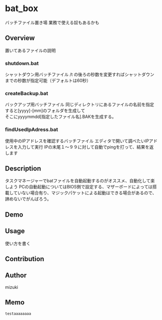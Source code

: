 # bat_box
バッチファイル置き場
業務で使える奴もあるかも

## Overview
置いてあるファイルの説明 

### shutdown.bat  
 シャットダウン用バッチファイル
 /t の後ろの秒数を変更すればシャットダウンまでの秒数が指定可能（デフォルトは60秒） 
 
### createBackup.bat
 バックアップ用バッチファイル
 同じディレクトリにあるファイルの名前を指定すると[yyyy]-[mm]のフォルダを生成して  
 そこにyyyymmdd[指定したファイル名].BAKを生成する。
 
### findUsedIpAdress.bat
 使用中のIPアドレスを確認するバッチファイル
 エディタで開いて調べたいIPアドレスを入力して実行
 IPの末尾１～９９に対して自動でpingを打って、結果を返します
 
## Description
タスクマネージャーでbatファイルを自動起動するのがオススメ、自動化して楽しよう
PCの自動起動についてはBIOS側で設定する、マザーボードによっては搭載していない場合有り、マジックパケットによる起動はできる場合があるので、諦めないでがんばろう。

## Demo

## Usage
使い方を書く

## Contribution

## Author
mizuki

## Memo
```
testaaaaaaaa
```
